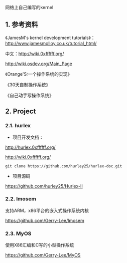 网络上自己编写的kernel

## 1. 参考资料

《JamesM's kernel development tutorials》：http://www.jamesmolloy.co.uk/tutorial_html/

中文：http://wiki.0xffffff.org/

http://wiki.osdev.org/Main_Page

《Orange'S:一个操作系统的实现》

《30天自制操作系统》

《自己动手写操作系统》

## 2. Project

### 2.1. hurlex

- 项目开发文档：

http://hurlex.0xffffff.org/

http://wiki.0xffffff.org/

```
git clone https://github.com/hurley25/hurlex-doc.git
```

- 项目源码
 
https://github.com/hurley25/Hurlex-II

### 2.2. lmosem

支持ARM，x86平台的嵌入式操作系统内核

https://github.com/Gerry-Lee/lmosem

### 2.3. MyOS

使用X86汇编和C写的小型操作系统

https://github.com/Gerry-Lee/MyOS